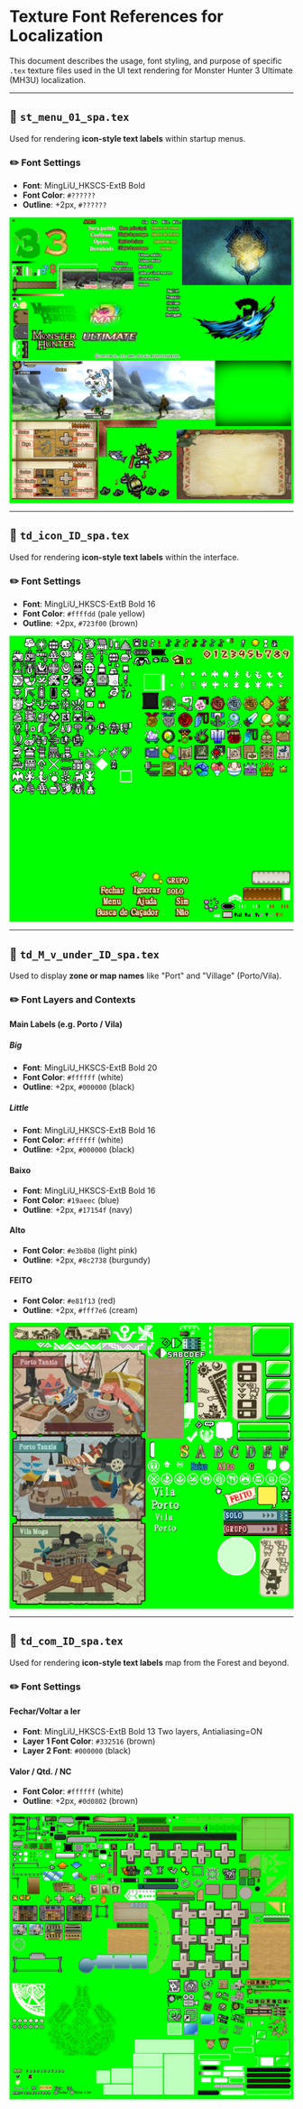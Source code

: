 # Texture Font References for Localization

This document describes the usage, font styling, and purpose of specific `.tex` texture files used in the UI text rendering for Monster Hunter 3 Ultimate (MH3U) localization.

---

## 🎨 `st_menu_01_spa.tex`

Used for rendering **icon-style text labels** within startup menus.

### ✏️ Font Settings

* **Font**: MingLiU\_HKSCS-ExtB Bold 
* **Font Color**: `#??????` 
* **Outline**: +2px, `#??????`

<div style="background-color: #00ff00; display: inline-block; padding: 4px;">
  <img src="st_menu_01_spa.preview.png" alt="st_menu_01_spa. preview">
</div>

---

## 🎨 `td_icon_ID_spa.tex`

Used for rendering **icon-style text labels** within the interface.

### ✏️ Font Settings

* **Font**: MingLiU\_HKSCS-ExtB Bold 16
* **Font Color**: `#ffffdd` (pale yellow)
* **Outline**: +2px, `#723f00` (brown)

<div style="background-color: #00ff00; display: inline-block; padding: 4px;">
  <img src="td_icon_ID_spa.preview.png" alt="td_icon_ID_spa preview">
</div>

---

## 🎨 `td_M_v_under_ID_spa.tex`

Used to display **zone or map names** like "Port" and "Village" (Porto/Vila).

### ✏️ Font Layers and Contexts

#### Main Labels (e.g. Porto / Vila)

##### Big
* **Font**: MingLiU\_HKSCS-ExtB Bold 20
* **Font Color**: `#ffffff` (white)
* **Outline**: +2px, `#000000` (black)

##### Little
* **Font**: MingLiU\_HKSCS-ExtB Bold 16
* **Font Color**: `#ffffff` (white)
* **Outline**: +2px, `#000000` (black)

#### Baixo

* **Font**: MingLiU\_HKSCS-ExtB Bold 16
* **Font Color**: `#19aeec` (blue)
* **Outline**: +2px, `#17154f` (navy)

#### Alto

* **Font Color**: `#e3b8b8` (light pink)
* **Outline**: +2px, `#8c2738` (burgundy)

#### FEITO

* **Font Color**: `#e81f13` (red)
* **Outline**: +2px, `#fff7e6` (cream)

<div style="background-color: #00ff00; display: inline-block; padding: 4px;">
  <img src="td_M_v_under_ID_spa.preview.png" alt="td_M_v_under_ID_spa preview">
</div>

---

## 🎨 `td_com_ID_spa.tex`

Used for rendering **icon-style text labels** map from the Forest and beyond.

### ✏️ Font Settings

#### Fechar/Voltar a ler

* **Font**: MingLiU\_HKSCS-ExtB Bold 13
Two layers, Antialiasing=ON
* **Layer 1 Font Color**: `#332516` (brown)
* **Layer 2 Font**: `#000000` (black)

#### Valor / Qtd. / NC

* **Font Color**: `#ffffff` (white)
* **Outline**: +2px, `#0d0802` (brown)

<div style="background-color: #00ff00; display: inline-block; padding: 4px;">
  <img src="td_com_ID_spa.preview.png" alt="td_com_ID_spa preview">
</div>
